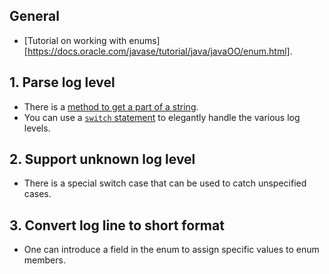 ## General

- [Tutorial on working with enums][https://docs.oracle.com/javase/tutorial/java/javaOO/enum.html].

## 1. Parse log level

- There is a [method to get a part of a string](https://docs.oracle.com/javase/7/docs/api/java/lang/String.html#substring(int,%20int)).
- You can use a [`switch` statement](https://docs.oracle.com/javase/tutorial/java/nutsandbolts/switch.html) to elegantly handle the various log levels.

## 2. Support unknown log level

- There is a special switch case that can be used to catch unspecified cases.

## 3. Convert log line to short format

- One can introduce a field in the enum to assign specific values to enum members.

